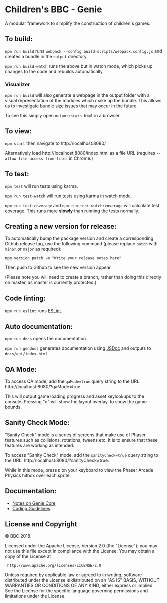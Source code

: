# Children's BBC - Genie

A modular framework to simplify the construction of children's games.

## To build:

`npm run build` runs `webpack --config build-scripts/webpack.config.js` and creates a bundle in the `output` directory.

`npm run build-watch` runs the above but in watch mode, which picks up changes to the code and rebuilds automatically.

### Visualizer

`npm run build` will also generate a webpage in the output folder with a visual representation of the modules which make up the bundle. This allows us to investigate bundle size issues that may occur in the future.

To see this simply open `output/stats.html` in a browser.

## To view:

`npm start` then navigate to http://localhost:8080/

Alternatively load http://localhost:8080/index.html as a file URL (requires `--allow-file-access-from-files` in Chrome.)

## To test:

`npm test` will run tests using karma.

`npm run test-watch` will run tests using karma in watch mode.

`npm run test:coverage` and `npm run test-watch:coverage` will calculate test coverage. This runs more **slowly** than running the tests normally.

## Creating a new version for release:

To automatically bump the package version and create a corresponding Github release tag, use the following command (please replace `patch` with `minor` or `major` as required):

```
npm version patch -m "Write your release notes here"
```

Then push to Github to see the new version appear.

(Please note you will need to create a branch, rather than doing this directly on master, as master is currently protected.)

## Code linting:

`npm run eslint` runs [ESLint](https://eslint.org/).

## Auto documentation:

`npm run docs` opens the documentation.

`npm run gendocs` generates documentation using [JSDoc](https://usejsdoc.org/) and outputs to `docs/api/index.html`.

## QA Mode:

To access QA mode, add the `qaMode=true` query string to the URL: http://localhost:8080/?qaMode=true

This will output game loading progress and asset keylookups to the console. Pressing "q" will show the layout overlay, to show the game bounds.

## Sanity Check Mode:

"Sanity Check" mode is a series of screens that make use of Phaser features such as collisions, rotations, tweens etc. It is to ensure that these features are working as intended.

To access "Sanity Check" mode, add the `sanityCheck=true` query string to the URL: http://localhost:8080/?sanityCheck=true.

While in this mode, press `D` on your keyboard to view the Phaser Arcade Physics hitbox over each sprite.

## Documentation:

*   [Notes on Genie Core](https://github.com/bbc/childrens-games-genie/blob/master/docs/notes-on-genie-core.md)
*   [Coding Guidelines](https://github.com/bbc/childrens-games-genie/blob/master/docs/coding-guidelines.md)

## License and Copyright

© BBC 2018.

Licensed under the Apache License, Version 2.0 (the "License");
you may not use this file except in compliance with the License.
You may obtain a copy of the License at

     http://www.apache.org/licenses/LICENSE-2.0

Unless required by applicable law or agreed to in writing, software
distributed under the License is distributed on an "AS IS" BASIS,
WITHOUT WARRANTIES OR CONDITIONS OF ANY KIND, either express or implied.
See the License for the specific language governing permissions and
limitations under the License.

